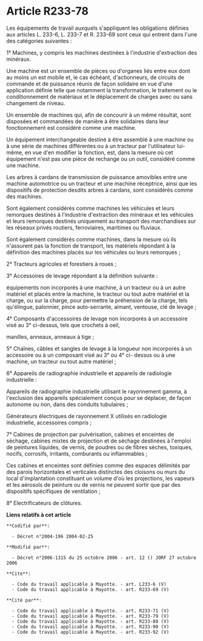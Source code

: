 # Article R233-78

Les équipements de travail auxquels s'appliquent les obligations définies aux articles L. 233-6, L. 233-7 et R. 233-69 sont
ceux qui entrent dans l'une des catégories suivantes : 

1° Machines, y compris les machines destinées à l'industrie d'extraction des minéraux. 

Une machine est un ensemble de pièces ou d'organes liés entre eux dont au moins un est mobile et, le cas échéant,
d'actionneurs, de circuits de commande et de puissance réunis de façon solidaire en vue d'une application définie telle que
notamment la transformation, le traitement ou le conditionnement de matériaux et le déplacement de charges avec ou sans
changement de niveau. 

Un ensemble de machines qui, afin de concourir à un même résultat, sont disposées et commandées de manière à être solidaires
dans leur fonctionnement est considéré comme une machine. 

Un équipement interchangeable destiné à être assemblé à une machine ou à une série de machines différentes ou à un tracteur
par l'utilisateur lui-même, en vue d'en modifier la fonction, est, dans la mesure où cet équipement n'est pas une pièce de
rechange ou un outil, considéré comme une machine. 

Les arbres à cardans de transmission de puissance amovibles entre une machine automotrice ou un tracteur et une machine
réceptrice, ainsi que les dispositifs de protection desdits arbres à cardans, sont considérés comme des machines. 

Sont également considérés comme machines les véhicules et leurs remorques destinés à l'industrie d'extraction des minéraux et
les véhicules et leurs remorques destinés uniquement au transport des marchandises sur les réseaux privés routiers,
ferroviaires, maritimes ou fluviaux. 

Sont également considérés comme machines, dans la mesure où ils n'assurent pas la fonction de transport, les matériels
répondant à la définition des machines placés sur les véhicules ou leurs remorques ; 

2° Tracteurs agricoles et forestiers à roues ; 

3° Accessoires de levage répondant à la définition suivante : 

équipements non incorporés à une machine, à un tracteur ou à un autre matériel et placés entre la machine, le tracteur ou
tout autre matériel et la charge, ou sur la charge, pour permettre la préhension de la charge, tels qu'élingue, palonnier,
pince auto-serrante, aimant, ventouse, clé de levage ; 

4° Composants d'accessoires de levage non incorporés à un accessoire visé au 3° ci-dessus, tels que crochets à oeil, 

manilles, anneaux, anneaux à tige ; 

5° Chaînes, câbles et sangles de levage à la longueur non incorporés à un accessoire ou à un composant visé au 3° ou 4° ci-
dessus ou à une machine, un tracteur ou tout autre matériel ; 

6° Appareils de radiographie industrielle et appareils de radiologie industrielle : 

Appareils de radiographie industrielle utilisant le rayonnement gamma, à l'exclusion des appareils spécialement conçus pour
se déplacer, de façon autonome ou non, dans des conduits tubulaires ; 

Générateurs électriques de rayonnement X utilisés en radiologie industrielle, accessoires compris ; 

7° Cabines de projection par pulvérisation, cabines et enceintes de séchage, cabines mixtes de projection et de séchage
destinées à l'emploi de peintures liquides, de vernis, de poudres ou de fibres sèches, toxiques, nocifs, corrosifs,
irritants, comburants ou inflammables ; 

Ces cabines et enceintes sont définies comme des espaces délimités par des parois horizontales et verticales distinctes des
cloisons ou murs du local d'implantation constituant un volume d'où les projections, les vapeurs et les aérosols de peinture
ou de vernis ne peuvent sortir que par des dispositifs spécifiques de ventilation ; 

8° Electrificateurs de clôtures.

**Liens relatifs à cet article**

	**Codifié par**:

	  - Décret n°2004-196 2004-02-25

	**Modifié par**:

	  - Décret n°2006-1315 du 25 octobre 2006 - art. 12 () JORF 27 octobre 2006

	**Cite**:

	  - Code du travail applicable à Mayotte. - art. L233-6 (V)
	  - Code du travail applicable à Mayotte. - art. R233-69 (V)

	**Cité par**:

	  - Code du travail applicable à Mayotte. - art. R233-71 (V)
	  - Code du travail applicable à Mayotte. - art. R233-79 (V)
	  - Code du travail applicable à Mayotte. - art. R233-80 (V)
	  - Code du travail applicable à Mayotte. - art. R233-90 (V)
	  - Code du travail applicable à Mayotte. - art. R233-92 (V)
